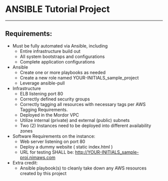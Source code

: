 # ANSIBLE Tutorial Project
------------------------


## Requirements:

* Must be fully automated via Ansible, including
	- Entire infrastructure build out
	- All system bootstraps and configurations
	- Complete application configurations
* Ansible
	- Create one or more playbooks as needed
	- Create a new role named YOUR-INITIALS_sample_project
	- Leverage ansible-pull
* Infrastructure
	- ELB listening port 80
	- Correctly defined security groups
	- Correctly tagging all resources with necessary tags per AWS Tagging Requirements.
	- Deployed in the Mordor VPC
	- Utilize internal (private) and external (public) subnets
	- Two (2) Instances need to be deployed into different availability zones
* Software Requirements on the instance:
	- Web server listening on port 80
	- Deploy a dummy website ( static index.html )
	- URL for testing SHALL be:
		http://YOUR-INITIALS_sample-proj.nimaws.com
* Extra credit:
	- Ansible playbook(s) to cleanly take down any AWS resources created by this project
